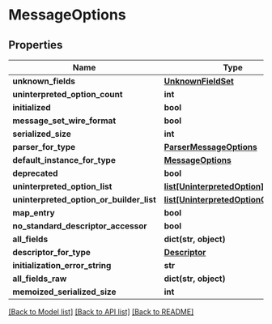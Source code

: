 # MessageOptions

## Properties
Name | Type | Description | Notes
------------ | ------------- | ------------- | -------------
**unknown_fields** | [**UnknownFieldSet**](UnknownFieldSet.md) |  | [optional] 
**uninterpreted_option_count** | **int** |  | [optional] 
**initialized** | **bool** |  | [optional] 
**message_set_wire_format** | **bool** |  | [optional] 
**serialized_size** | **int** |  | [optional] 
**parser_for_type** | [**ParserMessageOptions**](ParserMessageOptions.md) |  | [optional] 
**default_instance_for_type** | [**MessageOptions**](MessageOptions.md) |  | [optional] 
**deprecated** | **bool** |  | [optional] 
**uninterpreted_option_list** | [**list[UninterpretedOption]**](UninterpretedOption.md) |  | [optional] 
**uninterpreted_option_or_builder_list** | [**list[UninterpretedOptionOrBuilder]**](UninterpretedOptionOrBuilder.md) |  | [optional] 
**map_entry** | **bool** |  | [optional] 
**no_standard_descriptor_accessor** | **bool** |  | [optional] 
**all_fields** | **dict(str, object)** |  | [optional] 
**descriptor_for_type** | [**Descriptor**](Descriptor.md) |  | [optional] 
**initialization_error_string** | **str** |  | [optional] 
**all_fields_raw** | **dict(str, object)** |  | [optional] 
**memoized_serialized_size** | **int** |  | [optional] 

[[Back to Model list]](../README.md#documentation-for-models) [[Back to API list]](../README.md#documentation-for-api-endpoints) [[Back to README]](../README.md)


